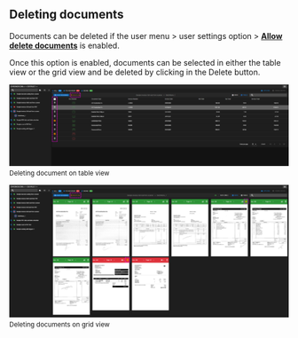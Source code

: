 ## Deleting documents

Documents can be deleted if the user menu > user settings option > <i class="mdi mdi-delete-outline" style="color: orange;"></i>  [**Allow delete documents**](./documentation/chronolite/dashboard/index?id=user-settings) is enabled.

Once this option is enabled, documents can be selected in either the table view or the grid view and be deleted by clicking in the Delete button.  

![Deleting documents on table view](./../../../../images/documentation/chronolite/dashboard/delete_in_table.PNG)
<small class="img_caption">Deleting document on table view</small>

![Deleting documents on table view](./../../../../images/documentation/chronolite/dashboard/delete_in_grid.PNG)
<small class="img_caption">Deleting documents on grid view</small>


